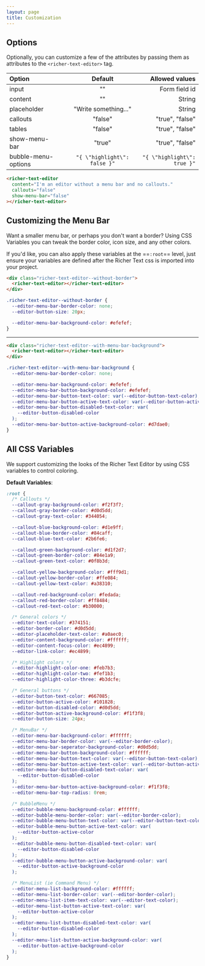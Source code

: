 ```yaml
---
layout: page
title: Customization
---
```


## Options

Optionally, you can customize a few of the attributes by passing them as attributes to the `<richer-text-editor>` tag.

| Option              | &nbsp;&nbsp;&nbsp; |           Default            |              Allowed values |
| :------------------ | ------------------ | :--------------------------: | --------------------------: |
| input               |                    |              ""              |               Form field id |
| content             |                    |              ""              |                      String |
| placeholder         | &nbsp;&nbsp;&nbsp; |     "Write something..."     |                      String |
| callouts            |                    |           "false"            |             "true", "false" |
| tables              |                    |           "false"            |             "true", "false" |
| show-menu-bar       |                    |            "true"            |             "true", "false" |
| bubble-menu-options |                    | `"{ \"highlight\": false }"` | `"{ \"highlight\": true }"` |

```html
<richer-text-editor
  content="I'm an editor without a menu bar and no callouts."
  callouts="false"
  show-menu-bar="false"
></richer-text-editor>
```

<h2>Customizing the Menu Bar</h2>

Want a smaller menu bar, or perhaps you don't want a border? Using CSS Variables you can tweak the border color, icon size, and any other colors.

If you'd like, you can also apply these variables at the ==`:root`== level, just ensure your variables are defined after the Richer Text css is imported into your project.

<div class="richer-text-editor--without-border">
  <richer-text-editor></richer-text-editor>
</div>

```html
<div class="richer-text-editor--without-border">
  <richer-text-editor></richer-text-editor>
</div>
```

```css
.richer-text-editor--without-border {
  --editor-menu-bar-border-color: none;
  --editor-button-size: 20px;

  --editor-menu-bar-background-color: #efefef;
}
```

---

<div class="richer-text-editor--with-menu-bar-background">
  <richer-text-editor></richer-text-editor>
</div>

```html
<div class="richer-text-editor--with-menu-bar-background">
  <richer-text-editor></richer-text-editor>
</div>
```

```css
.richer-text-editor--with-menu-bar-background {
  --editor-menu-bar-border-color: none;

  --editor-menu-bar-background-color: #efefef;
  --editor-menu-bar-button-background-color: #efefef;
  --editor-menu-bar-button-text-color: var(--editor-button-text-color);
  --editor-menu-bar-button-active-text-color: var(--editor-button-active-color);
  --editor-menu-bar-button-disabled-text-color: var(
    --editor-button-disabled-color
  );
  --editor-menu-bar-button-active-background-color: #d7dae0;
}
```

<h2>All CSS Variables</h2>

We support customizing the looks of the Richer Text Editor by using CSS variables to control coloring.

**Default Variables**:

```css
:root {
  /* Callouts */
  --callout-gray-background-color: #f2f3f7;
  --callout-gray-border-color: #d0d5dd;
  --callout-gray-text-color: #344054;

  --callout-blue-background-color: #d1e9ff;
  --callout-blue-border-color: #84caff;
  --callout-blue-text-color: #2b6fe6;

  --callout-green-background-color: #d1f2d7;
  --callout-green-border-color: #84e1a9;
  --callout-green-text-color: #0f8b3d;

  --callout-yellow-background-color: #fff9d1;
  --callout-yellow-border-color: #ffe084;
  --callout-yellow-text-color: #a38310;

  --callout-red-background-color: #fedada;
  --callout-red-border-color: #ff8484;
  --callout-red-text-color: #b30000;

  /* General colors */
  --editor-text-color: #374151;
  --editor-border-color: #d0d5dd;
  --editor-placeholder-text-color: #a0aec0;
  --editor-content-background-color: #ffffff;
  --editor-content-focus-color: #ec4899;
  --editor-link-color: #ec4899;

  /* Highlight colors */
  --editor-highlight-color-one: #feb7b3;
  --editor-highlight-color-two: #fef1b3;
  --editor-highlight-color-three: #b3dcfe;

  /* General buttons */
  --editor-button-text-color: #667085;
  --editor-button-active-color: #101828;
  --editor-button-disabled-color: #d0d5dd;
  --editor-button-active-background-color: #f1f3f8;
  --editor-button-size: 24px;

  /* MenuBar */
  --editor-menu-bar-background-color: #ffffff;
  --editor-menu-bar-border-color: var(--editor-border-color);
  --editor-menu-bar-seperator-background-color: #d0d5dd;
  --editor-menu-bar-button-background-color: #ffffff;
  --editor-menu-bar-button-text-color: var(--editor-button-text-color);
  --editor-menu-bar-button-active-text-color: var(--editor-button-active-color);
  --editor-menu-bar-button-disabled-text-color: var(
    --editor-button-disabled-color
  );
  --editor-menu-bar-button-active-background-color: #f1f3f8;
  --editor-menu-bar-top-radius: 0rem;

  /* BubbleMenu */
  --editor-bubble-menu-background-color: #ffffff;
  --editor-bubble-menu-border-color: var(--editor-border-color);
  --editor-bubble-menu-button-text-color: var(--editor-button-text-color);
  --editor-bubble-menu-button-active-text-color: var(
    --editor-button-active-color
  );
  --editor-bubble-menu-button-disabled-text-color: var(
    --editor-button-disabled-color
  );
  --editor-bubble-menu-button-active-background-color: var(
    --editor-button-active-background-color
  );

  /* MenuList (ie Command Menu) */
  --editor-menu-list-background-color: #ffffff;
  --editor-menu-list-border-color: var(--editor-border-color);
  --editor-menu-list-item-text-color: var(--editor-text-color);
  --editor-menu-list-button-active-text-color: var(
    --editor-button-active-color
  );
  --editor-menu-list-button-disabled-text-color: var(
    --editor-button-disabled-color
  );
  --editor-menu-list-button-active-background-color: var(
    --editor-button-active-background-color
  );
}
```
